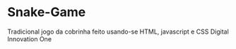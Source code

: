# Snake-Game
Tradicional jogo da cobrinha feito usando-se HTML, javascript e CSS
Digital Innovation One
